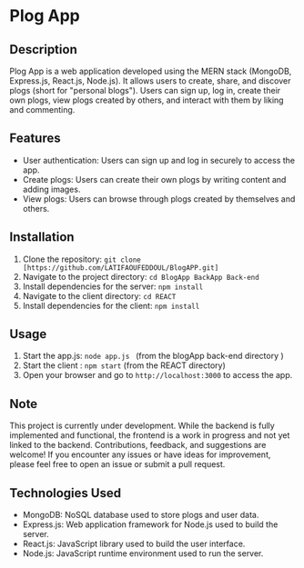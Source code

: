 # Plog App

## Description
Plog App is a web application developed using the MERN stack (MongoDB, Express.js, React.js, Node.js). It allows users to create, share, and discover plogs (short for "personal blogs"). Users can sign up, log in, create their own plogs, view plogs created by others, and interact with them by liking and commenting. 

## Features
- User authentication: Users can sign up and log in securely to access the app.
- Create plogs: Users can create their own plogs by writing content and adding images.
- View plogs: Users can browse through plogs created by themselves and others.


## Installation
1. Clone the repository: `git clone [https://github.com/LATIFAOUFEDDOUL/BlogAPP.git]`
2. Navigate to the project directory: `cd BlogApp BackApp Back-end`
3. Install dependencies for the server: `npm install`
4. Navigate to the client directory: `cd REACT`
5. Install dependencies for the client: `npm install`


## Usage
1. Start the app.js: `node app.js ` (from the blogApp back-end directory  )
2. Start the client : `npm start` (from the REACT directory)
3. Open your browser and go to `http://localhost:3000` to access the app.


## Note
This project is currently under development. While the backend is fully implemented and functional, the frontend is a work in progress and not yet linked to the backend. Contributions, feedback, and suggestions are welcome! If you encounter any issues or have ideas for improvement, please feel free to open an issue or submit a pull request.

## Technologies Used
- MongoDB: NoSQL database used to store plogs and user data.
- Express.js: Web application framework for Node.js used to build the server.
- React.js: JavaScript library used to build the user interface.
- Node.js: JavaScript runtime environment used to run the server.

